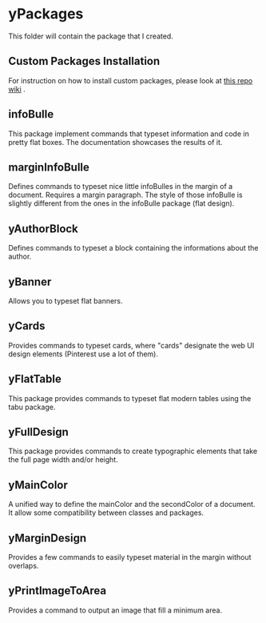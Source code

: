 # yPackages

This folder will contain the package that I created.

## Custom Packages Installation

For instruction on how to install custom packages, please look at [this repo wiki](https://github.com/thib1235/yLaTeX/wiki/Installing-custom-packages) .

## infoBulle

This package implement commands that typeset information and code in pretty flat boxes. The documentation showcases the results of it.

## marginInfoBulle

Defines commands to typeset nice little infoBulles in the margin of a document.
Requires a margin paragraph.
The style of those infoBulle is slightly different from the ones in the infoBulle package (flat design).

## yAuthorBlock

Defines commands to typeset a block containing the informations about the author.

## yBanner

Allows you to typeset flat banners.

## yCards

Provides commands to typeset cards, where "cards" designate the web UI design elements (Pinterest use a lot of them).

## yFlatTable

This package provides commands to typeset flat modern tables using the tabu package.

## yFullDesign

This package provides commands to create typographic elements that take the full page width and/or height.

## yMainColor

A unified way to define the mainColor and the secondColor of a document. It allow some compatibility between classes and packages.

## yMarginDesign

Provides a few commands to easily typeset material in the margin without overlaps.

## yPrintImageToArea

Provides a command to output an image that fill a minimum area.
